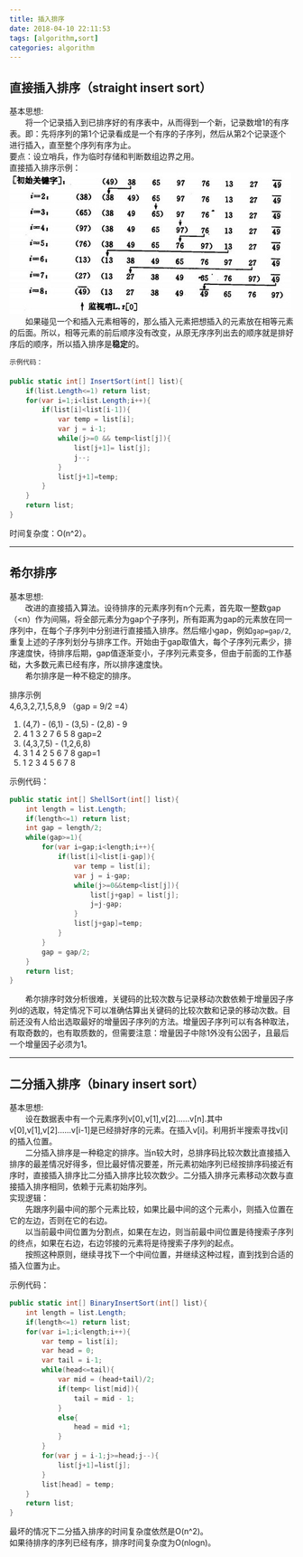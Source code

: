 ```yaml
---
title: 插入排序
date: 2018-04-10 22:11:53
tags: [algorithm,sort]
categories: algorithm
---
```


## 直接插入排序（straight insert sort）
基本思想:  
&emsp;&emsp;将一个记录插入到已排序好的有序表中，从而得到一个新，记录数增1的有序表。即：先将序列的第1个记录看成是一个有序的子序列，然后从第2个记录逐个进行插入，直至整个序列有序为止。  
要点：设立哨兵，作为临时存储和判断数组边界之用。  
直接插入排序示例：
![sample](../images/staight_insertion_sort.jpg)
&emsp;&emsp;如果碰见一个和插入元素相等的，那么插入元素把想插入的元素放在相等元素的后面。所以，相等元素的前后顺序没有改变，从原无序序列出去的顺序就是排好序后的顺序，所以插入排序是**稳定**的。

``` c#
示例代码：

public static int[] InsertSort(int[] list){
    if(list.Length<=1) return list;
    for(var i=1;i<list.Length;i++){
        if(list[i]<list[i-1]){
            var temp = list[i];
            var j = i-1;
            while(j>=0 && temp<list[j]){
                list[j+1]= list[j];
                j--;
            }
            list[j+1]=temp;
        }
    }
    return list;
}
```
时间复杂度：O(n^2）。
***

## 希尔排序
基本思想:  
&emsp;&emsp;改进的直接插入算法。设待排序的元素序列有n个元素，首先取一整数gap（<n）作为间隔，将全部元素分为gap个子序列，所有距离为gap的元素放在同一序列中，在每个子序列中分别进行直接插入排序。然后缩小gap，例如<code>gap=gap/2</code>,重复上述的子序列划分与排序工作。开始由于gap取值大，每个子序列元素少，排序速度快，待排序后期，gap值逐渐变小，子序列元素变多，但由于前面的工作基础，大多数元素已经有序，所以排序速度快。  
&emsp;&emsp;希尔排序是一种不稳定的排序。 

排序示例  
4,6,3,2,7,1,5,8,9  （gap = 9/2 =4）  
1. (4,7) - (6,1) - (3,5) - (2,8) - 9
2. 4 1 3 2 7 6 5 8 gap=2
3. (4,3,7,5) - (1,2,6,8)
4. 3 1 4 2 5 6 7 8 gap=1
5. 1 2 3 4 5 6 7 8

示例代码：
``` c#
public static int[] ShellSort(int[] list){
    int length = list.Length;
    if(length<=1) return list;
    int gap = length/2;
    while(gap>=1){
        for(var i=gap;i<length;i++){
            if(list[i]<list[i-gap]){
                var temp = list[i];
                var j = i-gap;
                while(j>=0&&temp<list[j]){
                    list[j+gap] = list[j];
                    j=j-gap;
                }
                list[j+gap]=temp;
            }
        }
        gap = gap/2;
    }
    return list;
}
```
&emsp;&emsp;希尔排序时效分析很难，关键码的比较次数与记录移动次数依赖于增量因子序列d的选取，特定情况下可以准确估算出关键码的比较次数和记录的移动次数。目前还没有人给出选取最好的增量因子序列的方法。增量因子序列可以有各种取法，有取奇数的，也有取质数的，但需要注意：增量因子中除1外没有公因子，且最后一个增量因子必须为1。
***
## 二分插入排序（binary insert sort）
基本思想:  
&emsp;&emsp;设在数据表中有一个元素序列v[0],v[1],v[2]......v[n].其中v[0],v[1],v[2]......v[i-1]是已经排好序的元素。在插入v[i]。利用折半搜索寻找v[i]的插入位置。  
&emsp;&emsp;二分插入排序是一种稳定的排序。当n较大时，总排序码比较次数比直接插入排序的最差情况好得多，但比最好情况要差，所元素初始序列已经按排序码接近有序时，直接插入排序比二分插入排序比较次数少。二分插入排序元素移动次数与直接插入排序相同，依赖于元素初始序列。  
实现逻辑：  
&emsp;&emsp;先跟序列最中间的那个元素比较，如果比最中间的这个元素小，则插入位置在它的左边，否则在它的右边。  
&emsp;&emsp;以当前最中间位置为分割点，如果在左边，则当前最中间位置是待搜索子序列的终点，如果在右边，右边邻接的元素将是待搜索子序列的起点。  
&emsp;&emsp;按照这种原则，继续寻找下一个中间位置，并继续这种过程，直到找到合适的插入位置为止。  

示例代码：   
``` c#
public static int[] BinaryInsertSort(int[] list){
    int length = list.Length;
    if(length<=1) return list;
    for(var i=1;i<length;i++){
        var temp = list[i];
        var head = 0;
        var tail = i-1;
        while(head<=tail){
            var mid = (head+tail)/2;
            if(temp< list[mid]){
                tail = mid - 1;
            }
            else{
                head = mid +1;
            }
        }
        for(var j = i-1;j>=head;j--){
            list[j+1]=list[j];
        }
        list[head] = temp;
    }
    return list;
}
```
最坏的情况下二分插入排序的时间复杂度依然是O(n^2)。  
如果待排序的序列已经有序，排序时间复杂度为O(nlogn)。